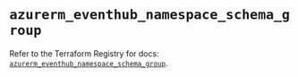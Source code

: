 # `azurerm_eventhub_namespace_schema_group`

Refer to the Terraform Registry for docs: [`azurerm_eventhub_namespace_schema_group`](https://registry.terraform.io/providers/hashicorp/azurerm/3.104.2/docs/resources/eventhub_namespace_schema_group).
